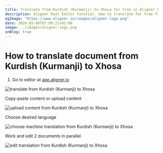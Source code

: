 ```yaml
---
title: Translate from Kurdish (Kurmanji) to Xhosa for free in Aligner Editor
description: Aligner Dual Editor Tutorial. How to translate for free from Kurdish (Kurmanji) to Xhosa. Aligner is multilingual document management platform. 
ogImage: "https://www.aligner.io/images/aligner-logo.png"
date: 2020-05-06T07:09:21+03:00
image: ../images/aligner-logo.png
onBlog: true
---
```


# How to translate document from Kurdish (Kurmanji) to Xhosa

1. Go to editor at [app.aligner.io](https://app.aligner.io "Aligner App web page")

![translate from Kurdish (Kurmanji) to Xhosa](../aligner-blank-editor.png "translate from Kurdish (Kurmanji) to Xhosa")

Copy-paste content or upload content

![upload content from Kurdish (Kurmanji) to Xhosa](../aligner-uploaded-document.png "upload content from Kurdish (Kurmanji) to Xhosa")

Choose desired language

![choose machine translation from Kurdish (Kurmanji) to Xhosa](../aligner-language-dropdown.png "choose machine translation from Kurdish (Kurmanji) to Xhosa")

Work and edit 2 documents in parallel

![edit translation from Kurdish (Kurmanji) to Xhosa](../aligner-double-sitded-editor.png "edit translation from Kurdish (Kurmanji) to Xhosa")

